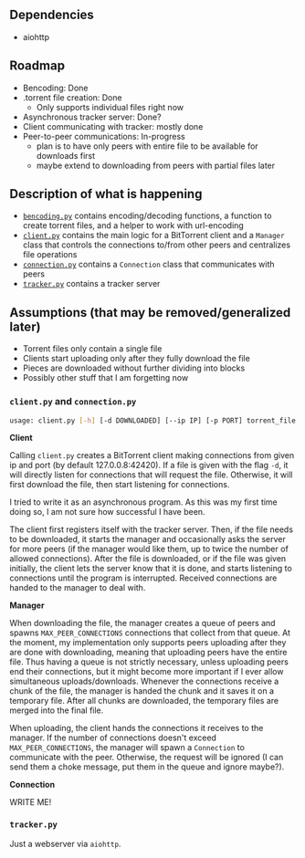 ## Dependencies
- aiohttp

## Roadmap
- Bencoding: Done
- .torrent file creation: Done
  - Only supports individual files right now
-  Asynchronous tracker server: Done?
- Client communicating with tracker: mostly done
- Peer-to-peer communications: In-progress
  - plan is to have only peers with entire file to be available for downloads first
  - maybe extend to downloading from peers with partial files later

## Description of what is happening
* [`bencoding.py`](./bencoding.py) contains encoding/decoding functions, a function to create torrent files, and a helper to work with url-encoding
* [`client.py`](./client.py) contains the main logic for a BitTorrent client and a `Manager` class that controls the connections to/from other peers and centralizes file operations
* [`connection.py`](./connection.py) contains a `Connection` class that communicates with peers
* [`tracker.py`](./tracker.py) contains a tracker server

## Assumptions (that may be removed/generalized later)
* Torrent files only contain a single file
* Clients start uploading only after they fully download the file
* Pieces are downloaded without further dividing into blocks
* Possibly other stuff that I am forgetting now

### `client.py` and `connection.py`

```bash
usage: client.py [-h] [-d DOWNLOADED] [--ip IP] [-p PORT] torrent_file
```
**Client**

Calling `client.py` creates a BitTorrent client making connections from given ip and port (by default 127.0.0.8:42420).
If a file is given with the flag `-d`, it will directly listen for connections that will request the file.
Otherwise, it will first download the file, then start listening for connections.

I tried to write it as an asynchronous program. As this was my first time doing so, I am not sure how successful I have been.

The client first registers itself with the tracker server. Then, if the file needs to be downloaded, it starts the manager and occasionally asks the server for more peers (if the manager would like them, up to twice the number of allowed connections).
After the file is downloaded, or if the file was given initially, the client lets the server know that it is done, and starts listening to connections until the program is interrupted.
Received connections are handed to the manager to deal with.

**Manager**

When downloading the file, the manager creates a queue of peers and spawns `MAX_PEER_CONNECTIONS` connections that collect from that queue.
At the moment, my implementation only supports peers uploading after they are done with downloading, meaning that uploading peers have the entire file.
Thus having a queue is not strictly necessary, unless uploading peers end their connections, but it might become more important if I ever allow simultaneous uploads/downloads.
Whenever the connections receive a chunk of the file, the manager is handed the chunk and it saves it on a temporary file.
After all chunks are downloaded, the temporary files are merged into the final file.

When uploading, the client hands the connections it receives to the manager.
If the number of connections doesn't exceed `MAX_PEER_CONNECTIONS`, the manager will spawn a `Connection` to communicate with the peer.
Otherwise, the request will be ignored (I can send them a choke message, put them in the queue and ignore maybe?).

**Connection**

WRITE ME!

### `tracker.py`

Just a webserver via `aiohttp`.
